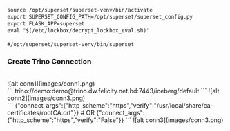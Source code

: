 ```
source /opt/superset/superset-venv/bin/activate
export SUPERSET_CONFIG_PATH=/opt/superset/superset_config.py
export FLASK_APP=superset
eval "$(/etc/lockbox/decrypt_lockbox_eval.sh)"

#/opt/superset/superset-venv/bin/superset
```

### Create Trino Connection
<br>
![alt conn1](images/conn1.png)
<br>
```
trino://demo:demo@trino.dw.felicity.net.bd:7443/iceberg/default
```
![alt conn2](images/conn3.png)

<br>
```
{"connect_args":{"http_scheme":"https","verify":"/usr/local/share/ca-certificates/rootCA.crt"}}
# OR
{"connect_args":{"http_scheme":"https","verify":"False"}}
```
![alt conn3](images/conn3.png)

